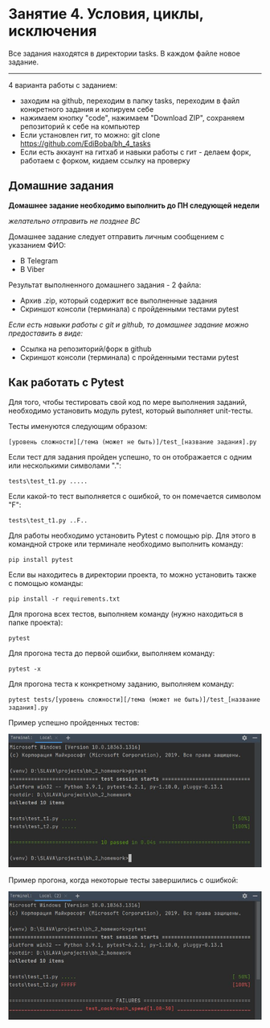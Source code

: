 # Занятие 4. Условия, циклы, исключения

Все задания находятся в директории tasks.
В каждом файле новое задание.

***

4 варианта работы с заданием:
* заходим на github, переходим в папку tasks, переходим в файл конкретного задания и копируем себе
* нажимаем кнопку "code", нажимаем "Download ZIP", сохраняем репозиторий к себе на компьютер
* Если установлен гит, то можно: git clone https://github.com/EdiBoba/bh_4_tasks
* Если есть аккаунт на гитхаб и навыки работы с гит - делаем форк, работаем с форком, кидаем ссылку на проверку


## Домашние задания

**Домашнее задание необходимо выполнить до ПН следующей недели**

*желательно отправить не позднее ВС*

Домашнее задание следует отправить личным сообщением с указанием ФИО:

- В Telegram
- В Viber

Результат выполненного домашнего задания - 2 файла:

- Архив .zip, который содержит все выполненные задания
- Скриншот консоли (терминала) с пройденными тестами pytest

*Если есть навыки работы с git и github, то домашнее задание можно предоставить в виде:*

- Ссылка на репозиторий/форк в github
- Скриншот консоли (терминала) с пройденными тестами pytest

## Как работать с Pytest

Для того, чтобы тестировать свой код по мере выполнения заданий, необходимо установить модуль pytest, 
который выполняет unit-тесты.

Тесты именуются следующим образом:

    [уровень сложности][/тема (может не быть)]/test_[название задания].py

Если тест для задания пройден успешно, то он отображается с одним или несколькими символами ".":

    tests\test_t1.py .....

Если какой-то тест выполняется с ошибкой, то он помечается символом "F":

    tests\test_t1.py ..F..

Для работы необходимо установить Pytest с помощью pip. Для этого в командной строке или терминале необходимо выполнить команду:

    pip install pytest

Если вы находитесь в директории проекта, то можно установить также с помощью команды:

    pip install -r requirements.txt

Для прогона всех тестов, выполняем команду (нужно находиться в папке проекта):

    pytest

Для прогона теста до первой ошибки, выполняем команду:

    pytest -x

Для прогона теста к конкретному заданию, выполняем команду:

    pytest tests/[уровень сложности][/тема (может не быть)]/test_[название задания].py

Пример успешно пройденных тестов:

![Pytest прошел](pictures/pytest-ok.jpg)

Пример прогона, когда некоторые тесты завершились с ошибкой:

![Pytest не прошел](pictures/pytest-fail.jpg)